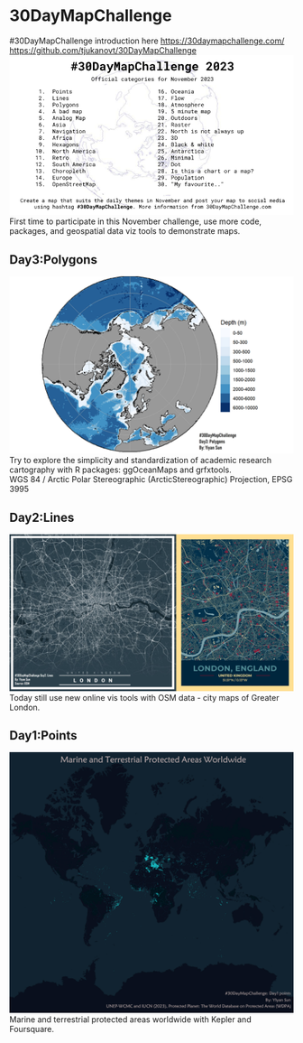 # 30DayMapChallenge
#30DayMapChallenge introduction here <https://30daymapchallenge.com/> 
<https://github.com/tjukanovt/30DayMapChallenge>
![demo](Day1_points/30dmc-2023.png)
First time to participate in this November challenge, use more code, packages, and geospatial data viz tools to demonstrate maps.
## Day3:Polygons
![Arctic](Day3_polygons/Day3.jpg)
Try to explore the simplicity and standardization of academic research cartography with R packages: ggOceanMaps and grfxtools.  
WGS 84 / Arctic Polar Stereographic (ArcticStereographic) Projection, EPSG 3995
## Day2:Lines
![London](Day2_lines/Day2_lines.jpg)
Today still use new online vis tools with OSM data - city maps of Greater London.
## Day1:Points
![PAs](Day1_points/30Maps_01_points.jpg)
Marine and terrestrial protected areas worldwide with Kepler and Foursquare.
